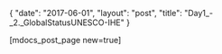{
   "date": "2017-06-01",
   "layout": "post",
   "title": "Day1_-_2._GlobalStatusUNESCO-IHE"
}

[mdocs_post_page new=true]